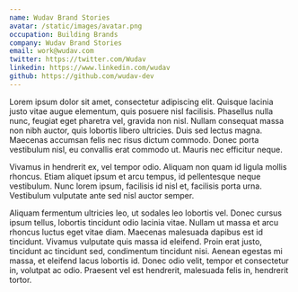 ```yaml
---
name: Wudav Brand Stories
avatar: /static/images/avatar.png
occupation: Building Brands
company: Wudav Brand Stories
email: work@wudav.com
twitter: https://twitter.com/Wudav
linkedin: https://www.linkedin.com/wudav
github: https://github.com/wudav-dev
---
```


Lorem ipsum dolor sit amet, consectetur adipiscing elit. Quisque lacinia justo vitae augue elementum, quis posuere nisl facilisis. Phasellus nulla nunc, feugiat eget pharetra vel, gravida non nisl. Nullam consequat massa non nibh auctor, quis lobortis libero ultricies. Duis sed lectus magna. Maecenas accumsan felis nec risus dictum commodo. Donec porta vestibulum nisl, eu convallis erat commodo ut. Mauris nec efficitur neque.

Vivamus in hendrerit ex, vel tempor odio. Aliquam non quam id ligula mollis rhoncus. Etiam aliquet ipsum et arcu tempus, id pellentesque neque vestibulum. Nunc lorem ipsum, facilisis id nisl et, facilisis porta urna. Vestibulum vulputate ante sed nisl auctor semper.

Aliquam fermentum ultricies leo, ut sodales leo lobortis vel. Donec cursus ipsum tellus, lobortis tincidunt odio lacinia vitae. Nullam ut massa et arcu rhoncus luctus eget vitae diam. Maecenas malesuada dapibus est id tincidunt. Vivamus vulputate quis massa id eleifend. Proin erat justo, tincidunt ac tincidunt sed, condimentum tincidunt nisi. Aenean egestas mi massa, et eleifend lacus lobortis id. Donec odio velit, tempor et consectetur in, volutpat ac odio. Praesent vel est hendrerit, malesuada felis in, hendrerit tortor.

